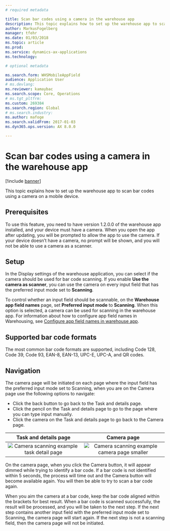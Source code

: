 ```yaml
---
# required metadata

title: Scan bar codes using a camera in the warehouse app
description: This topic explains how to set up the warehouse app to scan bar codes using a camera on a mobile device. 
author: MarkusFogelberg
manager: tfehr
ms.date: 01/03/2018
ms.topic: article
ms.prod: 
ms.service: dynamics-ax-applications
ms.technology: 

# optional metadata

ms.search.form: WHSMobileAppField
audience: Application User
# ms.devlang: 
ms.reviewer: kamaybac
ms.search.scope: Core, Operations
# ms.tgt_pltfrm: 
ms.custom: 269384
ms.search.region: Global
# ms.search.industry: 
ms.author: mafoge
ms.search.validFrom: 2017-01-03
ms.dyn365.ops.version: AX 8.0.0

---
```


# Scan bar codes using a camera in the warehouse app

[!include [banner](../includes/banner.md)]

This topic explains how to set up the warehouse app to scan bar codes using a camera on a mobile device. 

## Prerequisites
To use this feature, you need to have version 1.2.0.0 of the warehouse app installed, and your device must have a camera. When you open the app after updating, you will be prompted to allow the app to use the camera. If your device doesn’t have a camera, no prompt will be shown, and you will not be able to use a camera as a scanner. 

## Setup
In the Display settings of the warehouse application, you can select if the camera should be used for bar code scanning. If you enable **Use the camera as scanner**, you can use the camera on every input field that has the preferred input mode set to **Scanning**. 

To control whether an input field should be scannable, on the **Warehouse app field names** page, set **Preferred input mode** to **Scanning**. When this option is selected, a camera can be used for scanning in the warehouse app. For information about how to configure app field names in Warehousing, see [Configure app field names in warehouse app](https://docs.microsoft.com/dynamics365/unified-operations/supply-chain/warehousing/configure-app-field-names-priorities-warehouse).

## Supported bar code formats
The most common bar code formats are supported, including Code 128, Code 39, Code 93, EAN-8, EAN-13, UPC-E, UPC-A, and QR codes. 

## Navigation
The camera page will be initiated on each page where the input field has the preferred input mode set to Scanning, when you are on the Camera page use the following options to navigate:
- Click the back button to go back to the Task and details page. 
- Click the pencil on the Task and details page to go to the page where you can type input manually.
- Click the camera on the Task and details page to go back to the Camera page. 

| Task and details page | Camera page | 
| :---------------------: | :--------------------: |
| ![Camera scanning example task detail page](./media/camera-scanning-example-task-detail-page50.png)          | ![Camera scanning example camera page smaller](./media/camera-scanning-example-camera-page50.png)          |

On the camera page, when you click the Camera button, it will appear dimmed while trying to identify a bar code. If a bar code is not identified within 5 seconds, the process will time out and the Camera button will become available again. You will then be able to try to scan a bar code again.

When you aim the camera at a bar code, keep the bar code aligned within the brackets for best result. When a bar code is scanned successfully, the result will be processed, and you will be taken to the next step. If the next step contains another input field with the preferred input mode set to Scanning, the camera page will start again. If the next step is not a scanning field, then the camera page will not be initiated.

